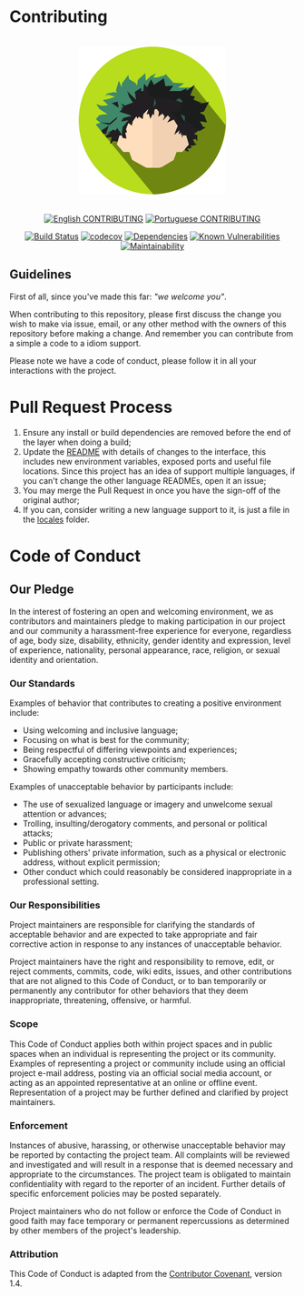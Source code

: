 # Contributing

<div align="center">
    <br>
    <img src="../../others/img/logo/logo.png" height=260>
    <br>
    <br>

[![English CONTRIBUTING](https://img.shields.io/badge/Language-EN-blue.svg?longCache=true&style=for-the-badge)](./CONTRIBUTING.md)
[![Portuguese CONTRIBUTING](https://img.shields.io/badge/Linguagem-PT-green.svg?longCache=true&style=for-the-badge)](./CONTRIBUTING_PT.md)

[![Build Status](https://img.shields.io/travis/Fazendaaa/I-m-a-Spoiler-Bot.svg?style=flat-square)](https://travis-ci.org/Fazendaaa/I-m-a-Spoiler-Bot)
[![codecov](https://img.shields.io/codecov/c/github/Fazendaaa/I-m-a-Spoiler-Bot.svg?style=flat-square)](https://codecov.io/gh/Fazendaaa/I-m-a-Spoiler-Bot)
[![Dependencies](https://david-dm.org/Fazendaaa/I-m-a-Spoiler-Bot.svg?style=flat-square)](https://codeclimate.com/github/Fazendaaa/I-m-a-Spoiler-Bot/master/package.json)
[![Known Vulnerabilities](https://snyk.io/test/github/fazendaaa/podsearch_bot/badge.svg?targetFile=package.json)](https://snyk.io/test/github/fazendaaa/podsearch_bot?targetFile=package.json)
[![Maintainability](https://api.codeclimate.com/v1/badges/5c38351e2ca7bd3a83b6/maintainability)](https://codeclimate.com/github/Fazendaaa/I-m-a-Spoiler-Bot/maintainability)

</div>

## Guidelines
First of all, since you've made this far: _"we welcome you"_.

When contributing to this repository, please first discuss the change you wish to make via issue, email, or any other method with the owners of this repository before making a change. And remember you can contribute from a simple a code to a idiom support.

Please note we have a code of conduct, please follow it in all your interactions with the project.

# Pull Request Process
1. Ensure any install or build dependencies are removed before the end of the layer when doing a build;
2. Update the [README](https://github.com/Fazendaaa/weeabooSpoilerBot) with details of changes to the interface, this includes new environment variables, exposed ports and useful file locations. Since this project has an idea of support multiple languages, if you can't change the other language READMEs, open it an issue;
3. You may merge the Pull Request in once you have the sign-off of the original author;
4. If you can, consider writing a new language support to it, is just a file in the [locales](https://github.com/Fazendaaa/weeabooSpoilerBot/tree/master/locales) folder.

# Code of Conduct
## Our Pledge
In the interest of fostering an open and welcoming environment, we as contributors and maintainers pledge to making participation in our project and our community a harassment-free experience for everyone, regardless of age, body size, disability, ethnicity, gender identity and expression, level of experience, nationality, personal appearance, race, religion, or sexual identity and orientation.

### Our Standards
Examples of behavior that contributes to creating a positive environment include:

* Using welcoming and inclusive language;
* Focusing on what is best for the community;
* Being respectful of differing viewpoints and experiences;
* Gracefully accepting constructive criticism;
* Showing empathy towards other community members.

Examples of unacceptable behavior by participants include:

* The use of sexualized language or imagery and unwelcome sexual attention or advances;
* Trolling, insulting/derogatory comments, and personal or political attacks;
* Public or private harassment;
* Publishing others' private information, such as a physical or electronic   address, without explicit permission;
* Other conduct which could reasonably be considered inappropriate in a   professional setting.

### Our Responsibilities
Project maintainers are responsible for clarifying the standards of acceptable behavior and are expected to take appropriate and fair corrective action in response to any instances of unacceptable behavior.

Project maintainers have the right and responsibility to remove, edit, or reject comments, commits, code, wiki edits, issues, and other contributions that are not aligned to this Code of Conduct, or to ban temporarily or permanently any contributor for other behaviors that they deem inappropriate, threatening, offensive, or harmful.

### Scope
This Code of Conduct applies both within project spaces and in public spaces when an individual is representing the project or its community. Examples of representing a project or community include using an official project e-mail address, posting via an official social media account, or acting as an appointed representative at an online or offline event. Representation of a project may be further defined and clarified by project maintainers.

### Enforcement
Instances of abusive, harassing, or otherwise unacceptable behavior may be reported by contacting the project team. All complaints will be reviewed and investigated and will result in a response that is deemed necessary and appropriate to the circumstances. The project team is obligated to maintain confidentiality with regard to the reporter of an incident. Further details of specific enforcement policies may be posted separately.

Project maintainers who do not follow or enforce the Code of Conduct in good faith may face temporary or permanent repercussions as determined by other members of the project's leadership.

### Attribution
This Code of Conduct is adapted from the [Contributor Covenant](http://contributor-covenant.org/version/1/4), version 1.4.
